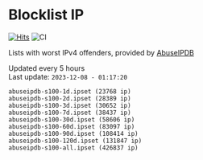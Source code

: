 # Blocklist IP

[![Hits](https://hits.seeyoufarm.com/api/count/incr/badge.svg?url=https%3A%2F%2Fgithub.com%2Fborestad%2Fblocklist-ip%2F&count_bg=%2379C83D&title_bg=%23555555&icon=&icon_color=%23E7E7E7&title=hits&edge_flat=false)](https://hits.seeyoufarm.com)  ![CI](https://img.shields.io/github/workflow/status/borestad/blocklist-ip/CI?style=flat-square)

Lists with worst IPv4 offenders, provided by [AbuseIPDB](https://www.abuseipdb.com/)

<!-- FOOTER-PLACEHOLDER -->
Updated every 5 hours<br>
Last update: `2023-12-08 - 01:17:20`
```
abuseipdb-s100-1d.ipset (23768 ip)
abuseipdb-s100-2d.ipset (28389 ip)
abuseipdb-s100-3d.ipset (30652 ip)
abuseipdb-s100-7d.ipset (38437 ip)
abuseipdb-s100-30d.ipset (58606 ip)
abuseipdb-s100-60d.ipset (83097 ip)
abuseipdb-s100-90d.ipset (108414 ip)
abuseipdb-s100-120d.ipset (131847 ip)
abuseipdb-s100-all.ipset (426837 ip)
```
